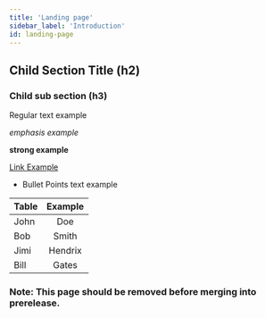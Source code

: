```yaml
---
title: 'Landing page'
sidebar_label: 'Introduction'
id: landing-page
---
```


## Child Section Title (h2)

### Child sub section (h3)

Regular text example

*emphasis example*

**strong example**


[Link Example](./00_test-page.md)

- Bullet Points text example

| Table	| Example | 
|--------------|:-----:|
| John	| Doe |
| Bob	| Smith |
| Jimi	| Hendrix |
| Bill	| Gates |

### **Note:** This page should be removed before merging into prerelease.